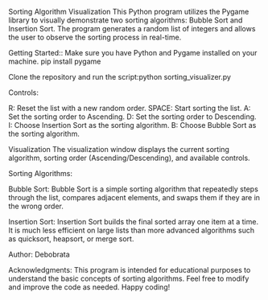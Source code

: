 Sorting Algorithm Visualization
This Python program utilizes the Pygame library to visually demonstrate two sorting algorithms: Bubble Sort and Insertion Sort. The program generates a random list of integers and allows the user to observe the sorting process in real-time.

Getting Started::
Make sure you have Python and Pygame installed on your machine.
pip install pygame

Clone the repository and run the script:python sorting_visualizer.py

Controls:

R: Reset the list with a new random order.
SPACE: Start sorting the list.
A: Set the sorting order to Ascending.
D: Set the sorting order to Descending.
I: Choose Insertion Sort as the sorting algorithm.
B: Choose Bubble Sort as the sorting algorithm.

Visualization
The visualization window displays the current sorting algorithm, sorting order (Ascending/Descending), and available controls.

Sorting Algorithms:

Bubble Sort:
Bubble Sort is a simple sorting algorithm that repeatedly steps through the list, compares adjacent elements, and swaps them if they are in the wrong order.

Insertion Sort:
Insertion Sort builds the final sorted array one item at a time. It is much less efficient on large lists than more advanced algorithms such as quicksort, heapsort, or merge sort.

Author: Debobrata

Acknowledgments: This program is intended for educational purposes to understand the basic concepts of sorting algorithms. Feel free to modify and improve the code as needed. Happy coding!





